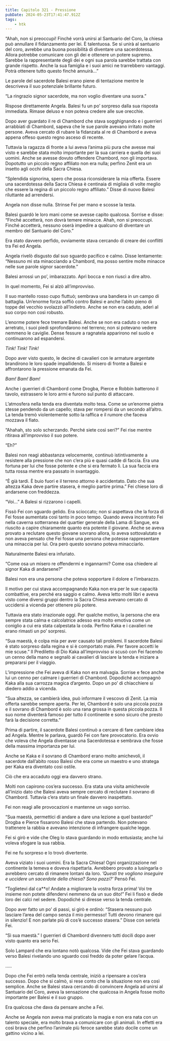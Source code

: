 ```yaml
---
title: Capitolo 321 - Pressione
pubDate: 2024-05-23T17:41:47.912Z
tags:
    - htk
---
```


“Ahah, non si preoccupi! Finché vorrà unirsi al Santuario del Coro, la chiesa può annullare il fidanzamento per lei. È talentuosa. Se si unirà al santuario del coro, avrebbe una buona possibilità di diventare una sacerdotessa. Allora potrebbe comunicare con gli dei e ottenere un potere supremo. Sarebbe la rappresentante degli dei e ogni sua parola sarebbe trattata con grande rispetto. Anche la sua famiglia e i suoi amici ne trarrebbero vantaggi. Potrà ottenere tutto questo finchè annuirà…”

Le parole del sacerdote Balesi erano piene di tentazione mentre le descriveva il suo potenziale brillante futuro.

“La ringrazio signor sacerdote, ma non voglio diventare una suora.”

Rispose direttamente Angela. Balesi fu un po’ sorpreso dalla sua risposta immediata. Rimase deluso e non poteva credere alle sue orecchie.

Dopo aver guardato il re di Chambord che stava sogghignando e i guerrieri arrabbiati di Chambord, sapeva che le sue parole avevano irritato molte persone. Aveva cercato di rubare la fidanzata al re di Chambord e aveva appena offeso questo regno asceso di recente.

Tuttavia la ragazza di fronte a lui aveva l’anima più pura che avesse mai visto e sarebbe stata molto importante per la sua carriera e quella dei suoi uomini. Anche se avesse dovuto offendere Chambord, non gli importava. Dopotutto un piccolo regno affiliato non era nulla; perfino Zenit era un insetto agli occhi della Sacra Chiesa.

“Splendida signorina, spero che possa riconsiderare la mia offerta. Essere una sacerdotessa della Sacra Chiesa è centinaia di migliaia di volte meglio che essere la regina di un piccolo regno affiliato.” Disse di nuovo Balesi riluttante ad arrendersi.

Angela non disse nulla. Strinse Fei per mano e scosse la testa.

Balesi guardò le loro mani come se avesse capito qualcosa. Sorrise e disse: “Finché accetterà, non dovrà temere minacce. Ahah, non si preoccupi. Finché accetterà, nessuno oserà impedire a qualcuno di diventare un membro del Santuario del Coro.”

Era stato davvero perfido, ovviamente stava cercando di creare dei conflitti tra Fei ed Angela.

Angela rivelò disgusto dal suo sguardo pacifico e calmo. Disse lentamente: “Nessuno mi sta minacciando a Chambord, ma posso sentire molte minacce nelle sue parole signor sacerdote.”

Balesi arrossì un po’, imbarazzato. Aprì bocca e non riuscì a dire altro.

In quel momento, Fei si alzò all’improvviso.

Il suo mantello rosso cupo fluttuò; sembrava una bandiera in un campo di battaglia. Un’enorme forza soffiò contro Balesi e anche l’abito pieno di toppe del vecchio svolazzò all’indietro. Anche se non era caduto, aderì al suo corpo non così robusto.

L’enorme potere fece tremare Balesi. Anche se non era caduto o non era arretrato, i suoi piedi sprofondarono nel terreno; non si potevano vedere nemmeno le caviglie. Dense fessure a ragnatela apparirono nel suolo e continuarono ad espandersi.

<em>Tink! Tink! Tink!</em>

Dopo aver visto questo, le decine di cavalieri con le armature argentate brandirono le loro spade impallidendo. Si misero di fronte a Balesi e affrontarono la pressione emanata da Fei.

<em>Bam! Bam! Bam!</em>

Anche i guerrieri di Chambord come Drogba, Pierce e Robbin batterono il tavolo, estrassero le loro armi e furono sul punto di attaccare.

L’atmosfera nella tenda era diventata molto tesa. Come se un’enorme pietra stesse pendendo da un capello; stava per rompersi da un secondo all’altro. La tenda tremò violentemente sotto la raffica e il rumore che faceva mozzava il fiato.

“Ahahah, sto solo scherzando. Perché siete così seri?” Fei rise mentre ritirava all’improvviso il suo potere.

“Eh?”

Balesi non reagì abbastanza velocemente, continuò istintivamente a resistere alla pressione che non c’era più e quasi cadde di faccia. Era una fortuna per lui che fosse potente e che si era fermato lì. La sua faccia era tutta rossa mentre era passato in svantaggio.

“È già tardi. È buio fuori e il terreno attorno è accidentato. Dato che sua altezza Kaka deve partire stasera, è meglio partire prima.” Fei chiese loro di andarsene con freddezza.

“Voi…” A Balesi si rizzarono i capelli.

Fissò Fei con sguardo gelido. Era scioccato; non si aspettava che la forza di Fei fosse aumentata così tanto in poco tempo. Quando aveva incontrato Fei nella caverna sotterranea del quartier generale della Lama di Sangue, era riuscito a capire chiaramente quanto era potente il giovane. Anche se aveva provato a reclutare questo giovane sovrano allora, lo aveva sottovalutato e non aveva pensato che Fei fosse una persona che potesse rappresentare una minaccia per lui. Ora però questo sovrano poteva minacciarlo.

Naturalmente Balesi era infuriato.

“Come osa un misero re offendermi e ingannarmi? Come osa chiedere al signor Kaka di andarsene?”

Balesi non era una persona che poteva sopportare il dolore e l’imbarazzo.

Il motivo per cui stava accompagnando Kaka non era per le sue capacità combattive, era perché era saggio e calmo. Aveva letto molti libri e aveva visto come diversi gruppi dentro la Sacra Chiesa avevano cercato di uccidersi a vicenda per ottenere più potere.

Tuttavia era stato irrazionale oggi. Per qualche motivo, la persona che era sempre stata calma e calcolatrice adesso era molto emotiva come un coniglio a cui era stata calpestata la coda. Perfino Kaka e i cavalieri ne erano rimasti un po’ sorpresi.

“Sua maestà, è colpa mia per aver causato tali problemi. Il sacerdote Balesi è stato sorpreso dalla regina e si è comportato male. Per favore accetti le mie scuse.” Il Prediletto di Dio Kaka all’improvviso si scusò con Fei facendo un cenno della mano e segnalò ai cavalieri di lasciare la tenda e iniziare a prepararsi per il viaggio.

L’impressione che Fei aveva di Kaka non era malvagia. Sorrise e fece anche lui un cenno per calmare i guerrieri di Chambord. Dopodiché accompagnò Kaka alla sua carrozza magica d’argento. Dopo un po’ di chiacchiere si diedero addio a vicenda.

“Sua altezza, se cambierà idea, può informare il vescovo di Zenit. La mia offerta sarebbe sempre aperta. Per lei, Chambord è solo una piccola pozza e il sovrano di Chambord è solo una rana grossa in questa piccola pozza. Il suo nome diventerà famoso per tutto il continente e sono sicuro che presto farà la decisione corretta.”

Prima di partire, il sacerdote Balesi continuò a cercare di fare cambiare idea ad Angela. Mentre le parlava, guardò Fei con fare provocatorio. Era ovvio che voleva che Angela diventasse una Sacerdotessa e sembrava che fosse della massima importanza per lui.

Anche se Kaka e il sovrano di Chambord erano molto amichevoli, il sacerdote dall’abito rosso Balesi che era come un maestro e uno stratega per Kaka era diventato così ostile.

Ciò che era accaduto oggi era davvero strano.

Molti non capirono cos’era successo. Era stata una visita amichevole all’inizio dato che Balesi aveva sempre cercato di reclutare il sovrano di Chambord. Tuttavia c’era stato un finale davvero inaspettato.

Fei non reagì alle provocazioni e mantenne un vago sorriso.

“Sua maestà, permettici di andare a dare una lezione a quel bastardo!” Drogba e Pierce fissarono Balesi che stava partendo. Non potevano trattenere la rabbia e avevano intenzione di infrangere qualche legge.

Fei si girò e vide che Oleg lo stava guardando in modo entusiasta; anche lui voleva sfogare la sua rabbia.

Fei ne fu sorpreso e lo trovò divertente.

Aveva viziato i suoi uomini. Era la Sacra Chiesa! Ogni organizzazione nel continente la temeva e doveva rispettarla. Avrebbero provato a lusingarla o avrebbero cercato di rimanere lontani da loro. <em>’Questi tre vogliono inseguire e uccidere un sacerdote della chiesa? Sono pazzi?’</em> Pensò Fei.

“Toglietevi dal ca**o! Andate a migliorare la vostra forza prima! Voi tre insieme non potete difendervi nemmeno da un suo dito!” Fei li fissò e diede loro dei calci nel sedere. Dopodiché si diresse verso la tenda centrale.

Dopo aver fatto un po’ di passi, si girò e ordinò: “Stasera nessuno può lasciare l’area del campo senza il mio permesso! Tutti devono rimanere qui in silenzio! E non parlate più di cos’è successo stasera.” Disse con serietà Fei.

“Sì sua maestà.” I guerrieri di Chambord divennero tutti docili dopo aver visto quanto era serio Fei.

Solo Lampard che era lontano notò qualcosa. Vide che Fei stava guardando verso Balesi rivelando uno sguardo così freddo da poter gelare l’acqua.

…..

Dopo che Fei entrò nella tenda centrale, iniziò a ripensare a cos’era successo. Dopo che si calmò, si rese conto che la situazione non era così semplice. Anche se Balesi stava cercando di convincere Angela ad unirsi al Santuario del Coro, aveva la sensazione che qualcosa in Angela fosse molto importante per Balesi e il suo gruppo.

Era qualcosa che dava da pensare anche a Fei.

Anche se Angela non aveva mai praticato la magia e non era nata con un talento speciale, era molto brava a comunicare con gli animali. In effetti era così brava che perfino l’animale più feroce sarebbe stato docile come un gattino vicino a lei.




